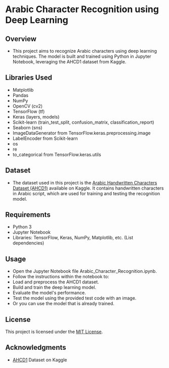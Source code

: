 # Arabic Character Recognition using Deep Learning

## Overview

- This project aims to recognize Arabic characters using deep learning techniques. The model is built and trained using Python in Jupyter Notebook, leveraging the 
  AHCD1 dataset from Kaggle.

## Libraries Used

- Matplotlib
- Pandas
- NumPy
- OpenCV (cv2)
- TensorFlow (tf)
- Keras (layers, models)
- Scikit-learn (train_test_split, confusion_matrix, classification_report)
- Seaborn (sns)
- ImageDataGenerator from TensorFlow.keras.preprocessing.image
- LabelEncoder from Scikit-learn
- os
- re
- to_categorical from TensorFlow.keras.utils

## Dataset

- The dataset used in this project is the [Arabic Handwritten Characters Dataset (AHCD1)](https://www.kaggle.com/datasets/mloey1/ahcd1) available on Kaggle. It contains handwritten characters in Arabic script, 
  which are used for training and testing the recognition model.

## Requirements

- Python 3
- Jupyter Notebook
- Libraries: TensorFlow, Keras, NumPy, Matplotlib, etc. (List dependencies)

## Usage

- Open the Jupyter Notebook file Arabic_Character_Recognition.ipynb.
- Follow the instructions within the notebook to:
- Load and preprocess the AHCD1 dataset.
- Build and train the deep learning model.
- Evaluate the model's performance.
- Test the model using the provided test code with an image.
- Or you can use the model that is already trained.

## License
This project is licensed under the [MIT License](LICENSE).

## Acknowledgments
- [AHCD1](https://www.kaggle.com/datasets/mloey1/ahcd1) Dataset on Kaggle
